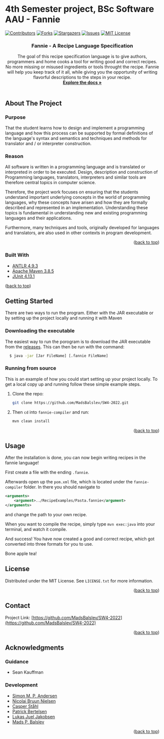 # 4th Semester project, BSc Software AAU - Fannie

<div id="top"></div>
<!--
*** Thanks for checking out the Best-README-Template. If you have a suggestion
*** that would make this better, please fork the repo and create a pull request
*** or simply open an issue with the tag "enhancement".
*** Don't forget to give the project a star!
*** Thanks again! Now go create something AMAZING! :D
-->



<!-- PROJECT SHIELDS -->
<!--
*** I'm using markdown "reference style" links for readability.
*** Reference links are enclosed in brackets [ ] instead of parentheses ( ).
*** See the bottom of this document for the declaration of the reference variables
*** for contributors-url, forks-url, etc. This is an optional, concise syntax you may use.
*** https://www.markdownguide.org/basic-syntax/#reference-style-links
-->
[![Contributors][contributors-shield]][contributors-url]
[![Forks][forks-shield]][forks-url]
[![Stargazers][stars-shield]][stars-url]
[![Issues][issues-shield]][issues-url]
[![MIT License][license-shield]][license-url]


<h3 align="center">Fannie - A Recipe Language Specification</h3>

  <p align="center">
    The goal of this recipe specification language is to give authors, programmers and home cooks a tool for writing good and correct recipes.
    No more missing or misused ingredients or tools throught the recipe.
    Fannie will help you keep track of it all, while giving you the opportunity of writing flavorful descriptions to the steps in your recipe. 
    <br />
    <a href="https://github.com/MadsBalslev/SW4-2022"><strong>Explore the docs »</strong></a>
    <br />
    <br />
  </p>
</div>


<!-- ABOUT THE PROJECT -->
## About The Project

### Purpose
That the student learns how to design and implement a programming language and how this process can be supported by formal definitions of the language's syntax and semantics and techniques and methods for translator and / or interpreter construction.

### Reason

All software is written in a programming language and is translated or interpreted in order to be executed. Design, description and construction of Programming languages, translators, interpreters and similar tools are therefore central topics in computer science.

Therefore, the project work focuses on ensuring that the students understand important underlying concepts in the world of programming languages, why these concepts have arisen and how they are formally described and represented in an implementation. Understanding these topics is fundamental in understanding new and existing programming languages and their applications.

Furthermore, many techniques and tools, originally developed for languages and translators, are also used in other contexts in program development.


<p align="right">(<a href="#top">back to top</a>)</p>



### Built With

* [ANTLR 4.9.3](https://www.antlr.org/download.html)
* [Apache Maven 3.8.5](https://maven.apache.org/download.cgi)
* [JUnit 4.13.1](https://mvnrepository.com/artifact/junit/junit/4.13.1)

<p>(<a href="#top">back to top</a>)</p>



<!-- GETTING STARTED -->
## Getting Started
There are two ways to run the program. Either with the JAR executable or by setting up the project locally and running it with Maven

### Downloading the executable
The easiest way to run the porogram is to download the JAR executable from the [releases](https://github.com/MadsBalslev/SW4-2022/releases/latest).
This can then be run with the command:
```sh
  $ java -jar [Jar FileName] [.fannie FileName]
````

### Running from source
This is an example of how you could start setting up your project locally.
To get a local copy up and running follow these simple example steps.

1. Clone the repo:
   ```sh
   git clone https://github.com/MadsBalslev/SW4-2022.git
   ```
2. Then `cd` into `fannie-compiler` and run:
   ```sh
   mvn clean install
   ```

<p align="right">(<a href="#top">back to top</a>)</p>



<!-- USAGE EXAMPLES -->
## Usage
After the installation is done, you can now begin writing recipes in the fannie language!

First create a file with the ending `.fannie`.

Afterwards open up the `pom.xml` file, which is located under the `fannie-compiler` folder.
In there you should navigate to 
```xml
<arguments>
    <argument>../RecipeExamples/Pasta.fannie</argument>
</arguments> 
```

and change the path to your own recipe.

When you want to compile the recipe, simply type `mvn exec:java` into your terminal, and watch it compile.

And success!
You have now created a good and correct recipe, which got converted into three formats for you to use.

Bone apple tea!

<!-- LICENSE -->
## License

Distributed under the MIT License. See `LICENSE.txt` for more information.

<p align="right">(<a href="#top">back to top</a>)</p>



<!-- CONTACT -->
## Contact
Project Link: [https://github.com/MadsBalslev/SW4-2022](https://github.com/MadsBalslev/SW4-2022)

<p align="right">(<a href="#top">back to top</a>)</p>



<!-- ACKNOWLEDGMENTS -->
## Acknowledgments
### Guidance
* Sean Kauffman

### Development
* [Simon M. P. Andersen](https://github.com/uglenDX)
* [Nicolai Bruun Nielsen](https://github.com/Mightyhaha)
* [Casper Ståhl](https://github.com/CasperStaahl)
* [Patrick Bertelsen](https://github.com/pberte20)
* [Lukas Juel Jakobsen](https://github.com/lugialukas)
* [Mads P. Balslev](https://github.com/MadsBalslev)

<p align="right">(<a href="#top">back to top</a>)</p>



<!-- MARKDOWN LINKS & IMAGES -->
<!-- https://www.markdownguide.org/basic-syntax/#reference-style-links -->
[contributors-shield]: https://img.shields.io/github/contributors/MadsBalslev/SW4-2022.svg?style=for-the-badge
[contributors-url]: https://github.com/MadsBalslev/SW4-2022/graphs/contributors
[forks-shield]: https://img.shields.io/github/forks/MadsBalslev/SW4-2022.svg?style=for-the-badge
[forks-url]: https://github.com/MadsBalslev/SW4-2022/network/members
[stars-shield]: https://img.shields.io/github/stars/MadsBalslev/SW4-2022.svg?style=for-the-badge
[stars-url]: https://github.com/MadsBalslev/SW4-2022/stargazers
[issues-shield]: https://img.shields.io/github/issues/MadsBalslev/SW4-2022.svg?style=for-the-badge
[issues-url]: https://github.com/MadsBalslev/SW4-2022/issues
[license-shield]: https://img.shields.io/github/license/MadsBalslev/SW4-2022.svg?style=for-the-badge
[license-url]: https://github.com/MadsBalslev/SW4-2022/blob/main/LICENSE.txt
[linkedin-shield]: https://img.shields.io/badge/-LinkedIn-black.svg?style=for-the-badge&logo=linkedin&colorB=555
[linkedin-url]: https://linkedin.com/in/linkedin_username
[product-screenshot]: images/screenshot.png
